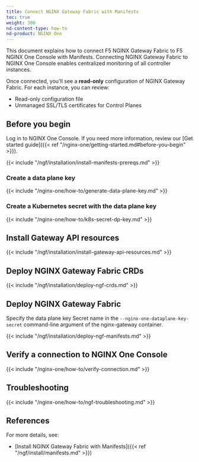```yaml
---
title: Connect NGINX Gateway Fabric with Manifests
toc: true
weight: 300
nd-content-type: how-to
nd-product: NGINX One
---
```


This document explains how to connect F5 NGINX Gateway Fabric to F5 NGINX One Console with Manifests.
Connecting NGINX Gateway Fabric to NGINX One Console enables centralized monitoring of all controller instances.

Once connected, you'll see a **read-only** configuration of NGINX Gateway Fabric. For each instance, you can review:

- Read-only configuration file
- Unmanaged SSL/TLS certificates for Control Planes

## Before you begin

Log in to NGINX One Console. If you need more information, review our [Get started guide]({{< ref "/nginx-one/getting-started.md#before-you-begin" >}}).

{{< include "/ngf/installation/install-manifests-prereqs.md" >}}

### Create a data plane key

{{< include "/nginx-one/how-to/generate-data-plane-key.md" >}}

### Create a Kubernetes secret with the data plane key

{{< include "/nginx-one/how-to/k8s-secret-dp-key.md" >}}

## Install Gateway API resources
<!-- Corresponds to step 2 in the UX -->
{{< include "/ngf/installation/install-gateway-api-resources.md" >}}

## Deploy NGINX Gateway Fabric CRDs
<!-- Corresponds to step 3 in the UX -->

{{< include "/ngf/installation/deploy-ngf-crds.md" >}}

## Deploy NGINX Gateway Fabric

Specify the data plane key Secret name in the `--nginx-one-dataplane-key-secret` command-line argument of the nginx-gateway container.

{{< include "/ngf/installation/deploy-ngf-manifests.md" >}}

## Verify a connection to NGINX One Console

{{< include "/nginx-one/how-to/verify-connection.md" >}}

## Troubleshooting

{{< include "/nginx-one/how-to/ngf-troubleshooting.md" >}}

## References

For more details, see:

- [Install NGINX Gateway Fabric with Manifests]({{< ref "/ngf/install/manifests.md" >}})

